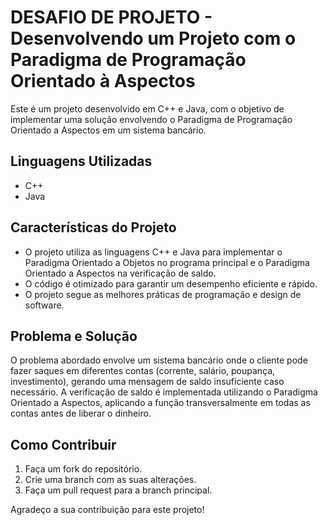 # DESAFIO DE PROJETO - Desenvolvendo um Projeto com o Paradigma de Programação Orientado à Aspectos

Este é um projeto desenvolvido em C++ e Java, com o objetivo de implementar uma solução envolvendo o Paradigma de Programação Orientado a Aspectos em um sistema bancário.

## Linguagens Utilizadas

- C++
- Java

## Características do Projeto

* O projeto utiliza as linguagens C++ e Java para implementar o Paradigma Orientado a Objetos no programa principal e o Paradigma Orientado a Aspectos na verificação de saldo.
* O código é otimizado para garantir um desempenho eficiente e rápido.
* O projeto segue as melhores práticas de programação e design de software.

## Problema e Solução

O problema abordado envolve um sistema bancário onde o cliente pode fazer saques em diferentes contas (corrente, salário, poupança, investimento), gerando uma mensagem de saldo insuficiente caso necessário. A verificação de saldo é implementada utilizando o Paradigma Orientado a Aspectos, aplicando a função transversalmente em todas as contas antes de liberar o dinheiro.

## Como Contribuir

1. Faça um fork do repositório.
2. Crie uma branch com as suas alterações.
3. Faça um pull request para a branch principal.

Agradeço a sua contribuição para este projeto!